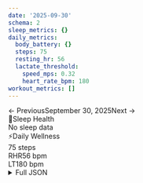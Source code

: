 ```yaml
---
date: '2025-09-30'
schema: 2
sleep_metrics: {}
daily_metrics:
  body_battery: {}
  steps: 75
  resting_hr: 56
  lactate_threshold:
    speed_mps: 0.32
    heart_rate_bpm: 180
workout_metrics: []
---
```



<link rel="stylesheet" href="../../../training-data.css">

<div class="navigation-bar"><span class="nav-disabled">← Previous</span><span class="nav-current">September 30, 2025</span><span class="nav-disabled">Next →</span></div>

<div class="card-container">
<div class="metric-card sleep-card">
<div class="card-header"><span class="card-emoji">🛌</span>Sleep Health</div>
<div class="metric-primary">No sleep data</div>
</div>
<div class="metric-card wellness-card">
<div class="card-header"><span class="card-emoji">⚡</span>Daily Wellness</div>
<div class="metric-primary">75 steps</div>
<div class="metric-grid"><div class="metric-item"><span class="metric-label">RHR</span><span class="metric-value">56 bpm</span></div><div class="metric-item"><span class="metric-label">LT</span><span class="metric-value">180 bpm</span></div></div>
</div>
</div>

<script>
document.addEventListener('DOMContentLoaded', function() {
    var coll = document.getElementsByClassName("collapsible");
    var i;

    for (i = 0; i < coll.length; i++) {
        coll[i].addEventListener("click", function() {
            this.classList.toggle("active");
            var content = this.nextElementSibling;
            if (content.style.maxHeight){
                content.style.maxHeight = null;
            } else {
                content.style.maxHeight = content.scrollHeight + "px";
            } 
        });
    }
});
</script>

<details>
<summary>Full JSON</summary>

```json
{
  "date": "2025-09-30",
  "schema": 2,
  "sleep_metrics": {},
  "daily_metrics": {
    "body_battery": {},
    "steps": 75,
    "resting_hr": 56,
    "lactate_threshold": {
      "speed_mps": 0.32,
      "heart_rate_bpm": 180
    }
  },
  "workout_metrics": []
}
```
</details>
